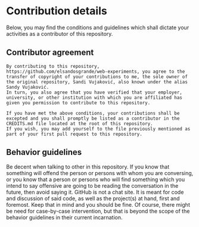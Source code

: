 # Contribution details

Below, you may find the conditions and guidelines which shall dictate your activities as a contributor of this repository.

## Contributor agreement

    By contributing to this repository, https://github.com/elsandosgrande/web-experiments, you agree to the transfer of copyright of your contributions to me, the sole owner of the original repository, Sandi Vujaković, also known under the alias Sandy Vujaković. 
    In turn, you also agree that you have verified that your employer, university, or other institution with which you are affiliated has given you permission to contribute to this repository.
    
    If you have met the above conditions, your contributions shall be excepted and you shall promptly be listed as a contributor in the CREDITS.md file located at the root of this repository. 
    If you wish, you may add yourself to the file previously mentioned as part of your first pull request to this repository.

## Behavior guidelines

Be decent when talking to other in this repository. If you know that something will offend the person or persons with whom you are conversing, or you know that a person or persons who will find something which you intend to say offensive are going to be reading the conversation in the future, then avoid saying it. GitHub is not a chat site. It is meant for code and discussion of said code, as well as the project(s) at hand, first and foremost. Keep that in mind and you should be fine. Of course, there might be need for case-by-case intervention, but that is beyond the scope of the behavior guidelines in their current incarnation.
